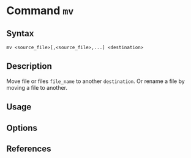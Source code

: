 # Command `mv`

## Syntax 
`mv <source_file>[,<source_file>,...] <destination>`

## Description
Move file or files `file_name` to another `destination`. Or rename a file by moving a file to another. 

## Usage


## Options

## References


